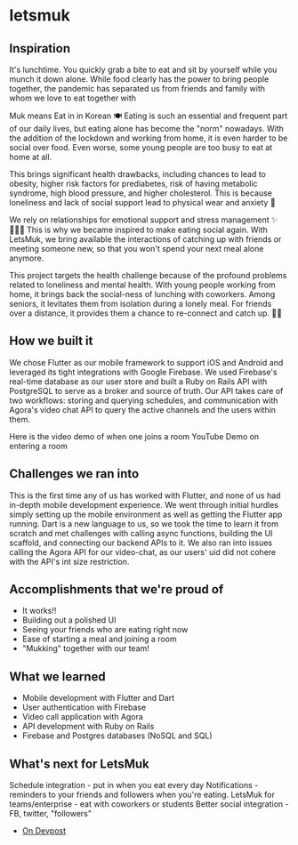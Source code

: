 # letsmuk
## Inspiration
It's lunchtime. You quickly grab a bite to eat and sit by yourself while you munch it down alone. While food clearly has the power to bring people together, the pandemic has separated us from friends and family with whom we love to eat together with

Muk means Eat in in Korean 🍽️ Eating is such an essential and frequent part of our daily lives, but eating alone has become the "norm" nowadays. With the addition of the lockdown and working from home, it is even harder to be social over food. Even worse, some young people are too busy to eat at home at all.

This brings significant health drawbacks, including chances to lead to obesity, higher risk factors for prediabetes, risk of having metabolic syndrome, high blood pressure, and higher cholesterol. This is because loneliness and lack of social support lead to physical wear and anxiety 🤒

We rely on relationships for emotional support and stress management ✨🧑‍🤝‍🧑 This is why we became inspired to make eating social again. With LetsMuk, we bring available the interactions of catching up with friends or meeting someone new, so that you won't spend your next meal alone anymore.

This project targets the health challenge because of the profound problems related to loneliness and mental health. With young people working from home, it brings back the social-ness of lunching with coworkers. Among seniors, it levitates them from isolation during a lonely meal. For friends over a distance, it provides them a chance to re-connect and catch up. 💬🥂

## How we built it
We chose Flutter as our mobile framework to support iOS and Android and leveraged its tight integrations with Google Firebase. We used Firebase's real-time database as our user store and built a Ruby on Rails API with PostgreSQL to serve as a broker and source of truth. Our API takes care of two workflows: storing and querying schedules, and communication with Agora's video chat API to query the active channels and the users within them.

Here is the video demo of when one joins a room YouTube Demo on entering a room

## Challenges we ran into
This is the first time any of us has worked with Flutter, and none of us had in-depth mobile development experience. We went through initial hurdles simply setting up the mobile environment as well as getting the Flutter app running. Dart is a new language to us, so we took the time to learn it from scratch and met challenges with calling async functions, building the UI scaffold, and connecting our backend APIs to it. We also ran into issues calling the Agora API for our video-chat, as our users' uid did not cohere with the API's int size restriction.

## Accomplishments that we're proud of
- It works!!
- Building out a polished UI
- Seeing your friends who are eating right now
- Ease of starting a meal and joining a room
- "Mukking" together with our team!

## What we learned
- Mobile development with Flutter and Dart
- User authentication with Firebase
- Video call application with Agora
- API development with Ruby on Rails
- Firebase and Postgres databases (NoSQL and SQL)

## What's next for LetsMuk
Schedule integration - put in when you eat every day
Notifications - reminders to your friends and followers when you're eating.
LetsMuk for teams/enterprise - eat with coworkers or students
Better social integration - FB, twitter, "followers"

- [On Devpost](https://devpost.com/software/lunchroom)

